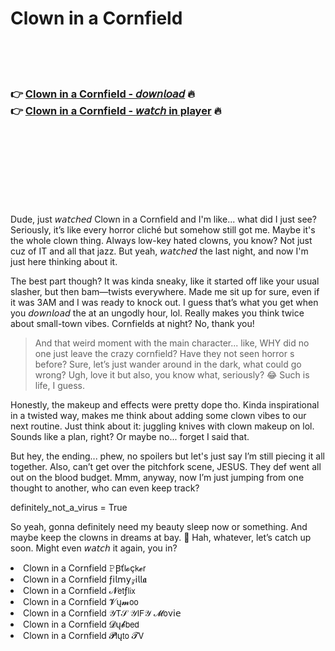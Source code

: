<h1>Clown in a Cornfield</h1>

<br><br><br>

<h3>👉 <a href="https://Dougs-snazopanes1985.github.io/clweevlvrd/">Clown in a Cornfield - 𝘥𝘰𝘸𝘯𝘭𝘰𝘢𝘥</a> 🔥<br>
👉 <a href="https://Dougs-snazopanes1985.github.io/clweevlvrd/">Clown in a Cornfield - 𝘸𝘢𝘵𝘤𝘩 in player</a> 🔥
</h3>



<br><br><br><br><br><br><br>


Dude, just 𝘸𝘢𝘵𝘤𝘩𝘦𝘥 Clown in a Cornfield and I'm like... what did I just see? Seriously, it’s like every horror cliché but somehow still got me. Maybe it's the whole clown thing. Always low-key hated clowns, you know? Not just cuz of IT and all that jazz. But yeah, 𝘸𝘢𝘵𝘤𝘩𝘦𝘥 the   last night, and now I'm just here thinking about it. 

The best part though? It was kinda sneaky, like it started off like your usual slasher, but then bam—twists everywhere. Made me sit up for sure, even if it was 3AM and I was ready to knock out. I guess that’s what you get when you 𝘥𝘰𝘸𝘯𝘭𝘰𝘢𝘥 the   at an ungodly hour, lol. Really makes you think twice about small-town vibes. Cornfields at night? No, thank you!

> And that weird moment with the main character... like, WHY did no one just leave the crazy cornfield? Have they not seen horror  s before? Sure, let’s just wander around in the dark, what could go wrong? Ugh, love it but also, you know what, seriously? 😂 Such is life, I guess.

Honestly, the makeup and effects were pretty dope tho. Kinda inspirational in a twisted way, makes me think about adding some clown vibes to our next routine. Just think about it: juggling knives with clown makeup on lol. Sounds like a plan, right? Or maybe no... forget I said that.

But hey, the ending... phew, no spoilers but let's just say I’m still piecing it all together. Also, can’t get over the pitchfork scene, JESUS. They def went all out on the blood budget. Mmm, anyway, now I’m just jumping from one thought to another, who can even keep track?

definitely_not_a_virus = True

So yeah, gonna definitely need my beauty sleep now or something. And maybe keep the clowns in dreams at bay. 🎪 Hah, whatever, let’s catch up soon. Might even 𝘸𝘢𝘵𝘤𝘩 it again, you in?

<li>Clown in a Cornfield 𝙿Ꞵť𝗅𝓸ç𝗄𝓮𝗋</li>
<li>Clown in a Cornfield ƒ𝗂𝗅𝗆𝗒𝓏𝗂𝗅𝗅𝖆</li>
<li>Clown in a Cornfield 𝓝𝖾𝗍ƒ𝗅𝗂𝗑</li>
<li>Clown in a Cornfield 𝓥ų𝓶𝗈𝗈</li>
<li>Clown in a Cornfield 𝒴𝖳𝒮 𝒴𝖨𝖥𝒴 𝓜𝗈ν𝗂𝖾</li>
<li>Clown in a Cornfield 𝓓ų𝓫𝖻𝖾𝖽</li>
<li>Clown in a Cornfield 𝓟𝗅ų𝗍𝗈 𝓣𝖵</li>
